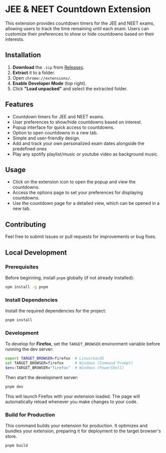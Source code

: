# JEE & NEET Countdown Extension

This extension provides countdown timers for the JEE and NEET exams, allowing users to track the time remaining until each exam. Users can customize their preferences to show or hide countdowns based on their interests.

## Installation

1. **Download** the `.zip` from [Releases](https://github.com/NovatraX/jee-neet-extension/releases/).
2. **Extract** it to a folder.
3. Open `chrome://extensions/`.
4. **Enable Developer Mode** (top right).
5. Click **"Load unpacked"** and select the extracted folder.

## Features

- Countdown timers for JEE and NEET exams.
- User preferences to show/hide countdowns based on interest.
- Popup interface for quick access to countdowns.
- Option to open countdowns in a new tab.
- Simple and user-friendly design.
- Add and track your own personalized exam dates alongside the predefined ones
- Play any spotify playlist/music or youtube video as background music.


## Usage
- Click on the extension icon to open the popup and view the countdowns.
- Access the options page to set your preferences for displaying countdowns.
- Use the countdown page for a detailed view, which can be opened in a new tab.

## Contributing

Feel free to submit issues or pull requests for improvements or bug fixes.

## Local Development

### Prerequisites
Before beginning, install `pnpm` globally (if not already installed):

```bash
npm install -g pnpm
```

### Install Dependencies
Install the required dependencies for the project:

```bash
pnpm install
```

### Development 
To develop for **Firefox**, set the `TARGET_BROWSER` environment variable before running the dev server:

```bash
export TARGET_BROWSER=firefox  # Linux/macOS
set TARGET_BROWSER=firefox     # Windows (Command Prompt)
$env:TARGET_BROWSER="firefox"  # Windows (PowerShell)
```

Then start the development server:

```bash
pnpm dev
```

This will launch Firefox with your extension loaded. The page will automatically reload whenever you make changes to your code.

### Build for Production
This command builds your extension for production. It optimizes and bundles your extension, preparing it for deployment to the target browser's store.

```bash
pnpm build
```
